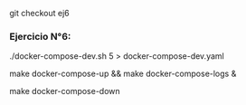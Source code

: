 git checkout ej6

### Ejercicio N°6:

./docker-compose-dev.sh 5 > docker-compose-dev.yaml 

make docker-compose-up && make docker-compose-logs &

make docker-compose-down

